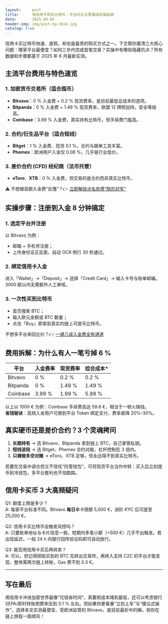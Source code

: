 ```yaml
---
layout:     post
title:      用信用卡购买比特币：平台对比与零基础实操指南
date:       2025-09-05
header-img: img/post-bg-desk.jpg
catalog: true
---
```


信用卡买比特币快速、直观，却也是最贵的购买方式之一。下文帮你厘清三大核心问题：哪家平台最便宜？如何三步内完成首笔交易？实操中有哪些隐藏坑点？所有数据和步骤都基于 2025 年 6 月最新实测。

## 主流平台费用与特色速览

### 1. 加密货币交易所（适合囤币）
- **Bitvavo**：0 % 入金费 + 0.2 % 现货费率，是目前最低总成本的选项。
- **Bitpanda**：0 % 入金费 + 1.49 % 现货费率，欧盟 12 牌照加持，安全等级高。
- **Coinbase**：3.99 % 入金费，真实持有比特币，但手续费门槛高。

### 2. 合约/衍生品平台（适合短线）
- **Bitget**：1 % 入金费、现货 0.1 %，合约与跟单工具丰富。
- **Phemex**：欧洲用户入金仅 0.08 %，几乎是行业低价。

### 3. 差价合约 (CFD) 经纪商（法币托管）
- **eToro**、**XTB**：0 % 入金费，但交易的是合约而非真实比特币。

⚠️ 不想被高额入金费“反撸”？👉 [立即解锁点名低费“隐形冠军”](https://okxdog.com/)

## 实操步骤：注册到入金 8 分钟搞定

### 1. 选定平台并注册
以 Bitvavo 为例：
- 邮箱 + 手机号注册；
- 上传身份证正反面，自动 OCR 例行 30 秒通过。

### 2. 绑定信用卡入金
进入「Wallet」→「Deposit」→ 选择「Credit Card」→ 输入卡号与账单邮编。3000 欧以内无需额外人工审核。

### 3. 一次性买到比特币
- 首页搜索 BTC；
- 输入欧元金额或 BTC 数量；
- 点击「Buy」即拿到真实的链上可提币比特币。

不想多平台来回比价？👉 [一键八成入金费全免通道](https://okxdog.com/)

## 费用拆解：为什么有人一笔亏掉 6 %

| 平台       | 入金费率 | 现货费率 | 综合成本* |
|------------|----------|----------|-----------|
| Bitvavo    | 0 %      | 0.2 %    | 0.2 %     |
| Bitpanda   | 0 %      | 1.49 %   | 1.49 %    |
| Coinbase   | 3.99 %   | 1.99 %   | 5.98 %    |

以上以 1000 € 为例：Coinbase 手续费高达 59.8 €，相当于一顿火锅钱。  
**省钱秘诀**：高频入金用户可换到平台 Token 绑定支付，费率直降 20%–30%。

## 真实硬币还是差价合约？3 个灵魂拷问

1. **长期持有** → 选 Bitvavo、Bitpanda 拿到链上 BTC，自己掌管私钥。  
2. **短线波段** → 选 Bitget、Phemex 合约对敲，杠杆控制在 3 倍内。  
3. **只裸做多空对赌** → eToro、XTB 足够，但永远得不到真实比特币。

若要在交易中调仓但又不信任“托管钱包”，可将现货平台当作中转：买入后立刻提币到冷钱包，多平台套利也不怕跑路。

## 信用卡买币 3 大高频疑问

Q1: 额度上限是多少？  
A: 每家平台标准不同。Bitvavo **每日**单卡限额 5,000 €，进阶 KYC 后可提至 25,000 €。

Q2: 信用卡买比特币会触发风控吗？  
A: 只要账单地址与卡片信息一致，短期内多笔小额（<500 €）几乎不出触发。若出现延迟，一般 24 h 内银行回传验证码即可自动放行。

Q3: 能否用信用卡买后再转卖？  
A: 可以，但记得把刚买到的 BTC 先转出交易所，再转入支持 C2C 的平台才能变现，整体需两次链上转账，Gas 费不到 0.3 €。

---

## 写在最后

用信用卡冲进加密世界最像“花钱省时间”，真要把成本降到最低，还可以考虑银行 SEPA/即时转账把费率压到 0.1 % 左右。但如果你更看重“立刻上车”与“傻瓜式操作”，选择本文实测最便宜、受欧洲监管的 Bitvavo，是目前最折中的解。祝你在链上旅程一路顺风！